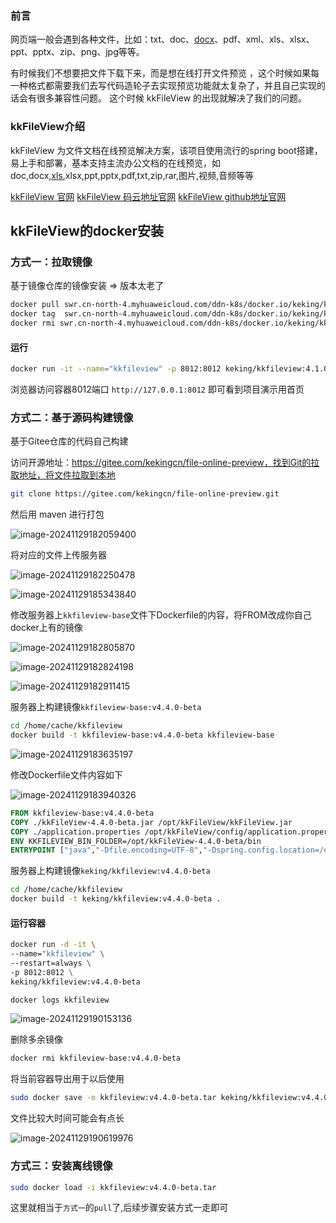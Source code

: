 ### 前言

网页端一般会遇到各种文件，比如：txt、doc、[docx](https://so.csdn.net/so/search?q=docx&spm=1001.2101.3001.7020)、pdf、xml、xls、xlsx、ppt、pptx、zip、png、jpg等等。

有时候我们不想要把文件下载下来，而是想在线打开文件预览 ，这个时候如果每一种格式都需要我们去写代码造轮子去实现预览功能就太复杂了，并且自己实现的话会有很多兼容性问题。
这个时候 kkFileView 的出现就解决了我们的问题。

### kkFileView介绍

kkFileView 为文件文档在线预览解决方案，该项目使用流行的spring boot搭建，易上手和部署，基本支持主流办公文档的在线预览，如doc,docx,[xls](https://so.csdn.net/so/search?q=xls&spm=1001.2101.3001.7020),xlsx,ppt,pptx,pdf,txt,zip,rar,图片,视频,音频等等

[kkFileView 官网](https://kkfileview.keking.cn/zh-cn/index.html)
[kkFileView 码云地址官网](https://gitee.com/kekingcn/file-online-preview)
[kkFileView github地址官网](https://github.com/kekingcn/kkFileView)

## kkFileView的docker安装

### 方式一：拉取镜像

基于镜像仓库的镜像安装 => 版本太老了

```sh
docker pull swr.cn-north-4.myhuaweicloud.com/ddn-k8s/docker.io/keking/kkfileview:4.1.0
docker tag  swr.cn-north-4.myhuaweicloud.com/ddn-k8s/docker.io/keking/kkfileview:4.1.0  keking/kkfileview:4.1.0
docker rmi swr.cn-north-4.myhuaweicloud.com/ddn-k8s/docker.io/keking/kkfileview:4.1.0
```

#### 运行

```bash
docker run -it --name="kkfileview" -p 8012:8012 keking/kkfileview:4.1.0
```

浏览器访问容器8012端口 `http://127.0.0.1:8012` 即可看到项目演示用首页

### 方式二：基于源码构建镜像

基于Gitee仓库的代码自己构建

访问开源地址：https://gitee.com/kekingcn/file-online-preview，找到Git的拉取地址，将文件拉取到本地

```sh
git clone https://gitee.com/kekingcn/file-online-preview.git
```

然后用 maven 进行打包

![image-20241129182059400](img/1_kkFileView%E5%AE%89%E8%A3%85%E5%8F%8A%E4%BD%BF%E7%94%A8/image-20241129182059400.png)

将对应的文件上传服务器

![image-20241129182250478](img/1_kkFileView%E5%AE%89%E8%A3%85%E5%8F%8A%E4%BD%BF%E7%94%A8/image-20241129182250478.png)

![image-20241129185343840](img/1_kkFileView%E5%AE%89%E8%A3%85%E5%8F%8A%E4%BD%BF%E7%94%A8/image-20241129185343840.png)

修改服务器上`kkfileview-base`文件下Dockerfile的内容，将FROM改成你自己docker上有的镜像

![image-20241129182805870](img/1_kkFileView%E5%AE%89%E8%A3%85%E5%8F%8A%E4%BD%BF%E7%94%A8/image-20241129182805870.png)

![image-20241129182824198](img/1_kkFileView%E5%AE%89%E8%A3%85%E5%8F%8A%E4%BD%BF%E7%94%A8/image-20241129182824198.png)

![image-20241129182911415](img/1_kkFileView%E5%AE%89%E8%A3%85%E5%8F%8A%E4%BD%BF%E7%94%A8/image-20241129182911415.png)

服务器上构建镜像`kkfileview-base:v4.4.0-beta`

```sh
cd /home/cache/kkfileview
docker build -t kkfileview-base:v4.4.0-beta kkfileview-base
```

![image-20241129183635197](img/1_kkFileView%E5%AE%89%E8%A3%85%E5%8F%8A%E4%BD%BF%E7%94%A8/image-20241129183635197.png)

修改Dockerfile文件内容如下

![image-20241129183940326](img/1_kkFileView%E5%AE%89%E8%A3%85%E5%8F%8A%E4%BD%BF%E7%94%A8/image-20241129183940326.png)

```dockerfile
FROM kkfileview-base:v4.4.0-beta
COPY ./kkFileView-4.4.0-beta.jar /opt/kkFileView/kkFileView.jar
COPY ./application.properties /opt/kkFileView/config/application.properties
ENV KKFILEVIEW_BIN_FOLDER=/opt/kkFileView-4.4.0-beta/bin
ENTRYPOINT ["java","-Dfile.encoding=UTF-8","-Dspring.config.location=/opt/kkFileView/config/application.properties","-jar","/opt/kkFileView/kkFileView.jar"]
```

服务器上构建镜像`keking/kkfileview:v4.4.0-beta`

```sh
cd /home/cache/kkfileview
docker build -t keking/kkfileview:v4.4.0-beta .
```

#### 运行容器

```sh
docker run -d -it \
--name="kkfileview" \
--restart=always \
-p 8012:8012 \
keking/kkfileview:v4.4.0-beta
```

```sh
docker logs kkfileview
```

![image-20241129190153136](img/1_kkFileView%E5%AE%89%E8%A3%85%E5%8F%8A%E4%BD%BF%E7%94%A8/image-20241129190153136.png)

删除多余镜像

```sh
docker rmi kkfileview-base:v4.4.0-beta
```

将当前容器导出用于以后使用

```sh
sudo docker save -o kkfileview:v4.4.0-beta.tar keking/kkfileview:v4.4.0-beta
```

文件比较大时间可能会有点长

![image-20241129190619976](img/1_kkFileView%E5%AE%89%E8%A3%85%E5%8F%8A%E4%BD%BF%E7%94%A8/image-20241129190619976.png)

### 方式三：安装离线镜像

```sh
sudo docker load -i kkfileview:v4.4.0-beta.tar
```

这里就相当于`方式一`的`pull`了,后续步骤安装方式一走即可